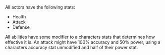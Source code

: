 All actors have the following stats:

- Health
- Attack
- Defense

All abilities have some modifier to a characters stats that determines how
effective it is. An attack might have 100% accuracy and 50% power, using a
characters accuracy stat unmodified and half of their power stat.
